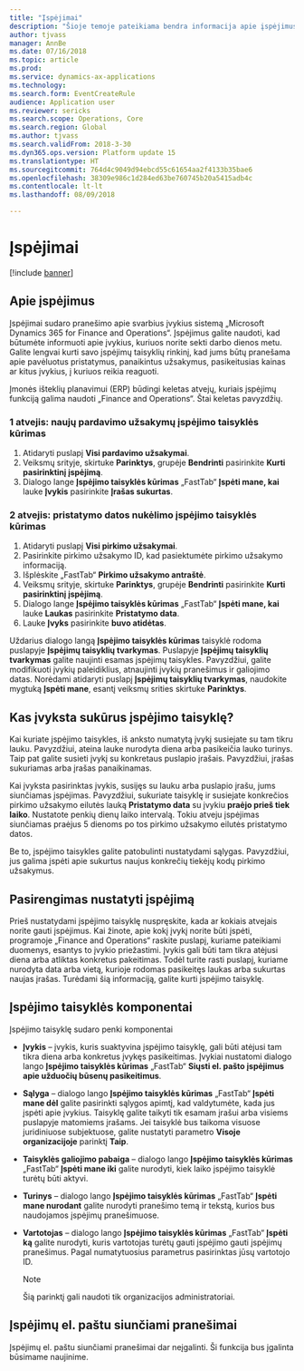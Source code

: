 ```yaml
---
title: "Įspėjimai"
description: "Šioje temoje pateikiama bendra informacija apie įspėjimus „Microsoft Dynamics 365 for Finance and Operations“. Įspėjimus galite naudoti, kad būtumėte informuoti apie įvykius, kuriuos norite sekti darbo dienos metu."
author: tjvass
manager: AnnBe
ms.date: 07/16/2018
ms.topic: article
ms.prod: 
ms.service: dynamics-ax-applications
ms.technology: 
ms.search.form: EventCreateRule
audience: Application user
ms.reviewer: sericks
ms.search.scope: Operations, Core
ms.search.region: Global
ms.author: tjvass
ms.search.validFrom: 2018-3-30
ms.dyn365.ops.version: Platform update 15
ms.translationtype: HT
ms.sourcegitcommit: 764d4c9049d94ebcd55c61654aa2f4133b35bae6
ms.openlocfilehash: 38309e986c1d284ed63be760745b20a5415adb4c
ms.contentlocale: lt-lt
ms.lasthandoff: 08/09/2018

---
```


# <a name="alerts"></a>Įspėjimai

[!include [banner](../includes/banner.md)]

## <a name="about-alerts"></a>Apie įspėjimus
Įspėjimai sudaro pranešimo apie svarbius įvykius sistemą „Microsoft Dynamics 365 for Finance and Operations“. Įspėjimus galite naudoti, kad būtumėte informuoti apie įvykius, kuriuos norite sekti darbo dienos metu. Galite lengvai kurti savo įspėjimų taisyklių rinkinį, kad jums būtų pranešama apie pavėluotus pristatymus, panaikintus užsakymus, pasikeitusias kainas ar kitus įvykius, į kuriuos reikia reaguoti.

Įmonės išteklių planavimui (ERP) būdingi keletas atvejų, kuriais įspėjimų funkciją galima naudoti „Finance and Operations“. Štai keletas pavyzdžių.

### <a name="scenario-1-create-an-alert-rule-for-new-sales-orders"></a>1 atvejis: naujų pardavimo užsakymų įspėjimo taisyklės kūrimas
1. Atidaryti puslapį **Visi pardavimo užsakymai**.
2. Veiksmų srityje, skirtuke **Parinktys**, grupėje **Bendrinti** pasirinkite **Kurti pasirinktinį įspėjimą**.
3. Dialogo lange **Įspėjimo taisyklės kūrimas** „FastTab“ **Įspėti mane, kai** lauke **Įvykis** pasirinkite **Įrašas sukurtas**.

### <a name="scenario-2-create-an-alert-rule-for-postponement-of-a-delivery-date"></a>2 atvejis: pristatymo datos nukėlimo įspėjimo taisyklės kūrimas
1. Atidaryti puslapį **Visi pirkimo užsakymai**.
2. Pasirinkite pirkimo užsakymo ID, kad pasiektumėte pirkimo užsakymo informaciją.
3. Išplėskite „FastTab“ **Pirkimo užsakymo antraštė**.
4. Veiksmų srityje, skirtuke **Parinktys**, grupėje **Bendrinti** pasirinkite **Kurti pasirinktinį įspėjimą**.
5. Dialogo lange **Įspėjimo taisyklės kūrimas** „FastTab“ **Įspėti mane, kai** lauke **Laukas** pasirinkite **Pristatymo data**.
6. Lauke **Įvyks** pasirinkite **buvo atidėtas**.
    
Uždarius dialogo langą **Įspėjimo taisyklės kūrimas** taisyklė rodoma puslapyje **Įspėjimų taisyklių tvarkymas**. Puslapyje **Įspėjimų taisyklių tvarkymas** galite naujinti esamas įspėjimų taisykles. Pavyzdžiui, galite modifikuoti įvykių paleidiklius, atnaujinti įvykių pranešimus ir galiojimo datas. Norėdami atidaryti puslapį **Įspėjimų taisyklių tvarkymas**, naudokite mygtuką **Įspėti mane**, esantį veiksmų srities skirtuke **Parinktys**.

## <a name="what-occurs-when-an-alert-rule-is-created"></a>Kas įvyksta sukūrus įspėjimo taisyklę?
Kai kuriate įspėjimo taisykles, iš anksto numatytą įvykį susiejate su tam tikru lauku. Pavyzdžiui, ateina lauke nurodyta diena arba pasikeičia lauko turinys. Taip pat galite susieti įvykį su konkretaus puslapio įrašais. Pavyzdžiui, įrašas sukuriamas arba įrašas panaikinamas.

Kai įvyksta pasirinktas įvykis, susijęs su lauku arba puslapio įrašu, jums siunčiamas įspėjimas. Pavyzdžiui, sukuriate taisyklę ir susiejate konkrečios pirkimo užsakymo eilutės lauką **Pristatymo data** su įvykiu **praėjo prieš tiek laiko**. Nustatote penkių dienų laiko intervalą. Tokiu atveju įspėjimas siunčiamas praėjus 5 dienoms po tos pirkimo užsakymo eilutės pristatymo datos.

Be to, įspėjimo taisykles galite patobulinti nustatydami sąlygas. Pavyzdžiui, jus galima įspėti apie sukurtus naujus konkrečių tiekėjų kodų pirkimo užsakymus.

## <a name="preparing-for-an-alert"></a>Pasirengimas nustatyti įspėjimą
Prieš nustatydami įspėjimo taisyklę nuspręskite, kada ar kokiais atvejais norite gauti įspėjimus. Kai žinote, apie kokį įvykį norite būti įspėti, programoje „Finance and Operations“ raskite puslapį, kuriame pateikiami duomenys, esantys to įvykio priežastimi. Įvykis gali būti tam tikra atėjusi diena arba atliktas konkretus pakeitimas. Todėl turite rasti puslapį, kuriame nurodyta data arba vietą, kurioje rodomas pasikeitęs laukas arba sukurtas naujas įrašas. Turėdami šią informaciją, galite kurti įspėjimo taisyklę.

## <a name="components-of-an-alert-rule"></a>Įspėjimo taisyklės komponentai
Įspėjimo taisyklę sudaro penki komponentai

- **Įvykis** – įvykis, kuris suaktyvina įspėjimo taisyklę, gali būti atėjusi tam tikra diena arba konkretus įvykęs pasikeitimas. Įvykiai nustatomi dialogo lango **Įspėjimo taisyklės kūrimas** „FastTab“ **Siųsti el. pašto įspėjimus apie užduočių būsenų pasikeitimus**.
- **Sąlyga** – dialogo lango **Įspėjimo taisyklės kūrimas** „FastTab“ **Įspėti mane dėl** galite pasirinkti sąlygos apimtį, kad valdytumėte, kada jus įspėti apie įvykius. Taisyklę galite taikyti tik esamam įrašui arba visiems puslapyje matomiems įrašams. Jei taisyklė bus taikoma visuose juridiniuose subjektuose, galite nustatyti parametro **Visoje organizacijoje** parinktį **Taip**.
- **Taisyklės galiojimo pabaiga** – dialogo lango **Įspėjimo taisyklės kūrimas** „FastTab“ **Įspėti mane iki** galite nurodyti, kiek laiko įspėjimo taisyklė turėtų būti aktyvi.
- **Turinys** – dialogo lango **Įspėjimo taisyklės kūrimas** „FastTab“ **Įspėti mane nurodant** galite nurodyti pranešimo temą ir tekstą, kurios bus naudojamos įspėjimų pranešimuose.
- **Vartotojas** – dialogo lango **Įspėjimo taisyklės kūrimas** „FastTab“ **Įspėti ką** galite nurodyti, kuris vartotojas turėtų gauti įspėjimo gauti įspėjimų pranešimus. Pagal numatytuosius parametrus pasirinktas jūsų vartotojo ID.

    > [!NOTE]
    > Šią parinktį gali naudoti tik organizacijos administratoriai.

## <a name="email-notifications-from-alerts"></a>Įspėjimų el. paštu siunčiami pranešimai
Įspėjimų el. paštu siunčiami pranešimai dar neįgalinti. Ši funkcija bus įgalinta būsimame naujinime.


